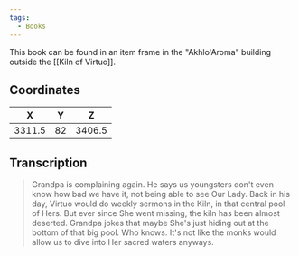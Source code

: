 ```yaml
---
tags:
  - Books
---
```


This book can be found in an item frame in the "Akhlo'Aroma" building outside the [[Kiln of Virtuo]].

## Coordinates
| **X**  | **Y** | **Z**  |
| :----: | :---: | :----: |
| 3311.5 |  82   | 3406.5 |

## Transcription
> Grandpa is complaining again. He says us youngsters don't even know how bad we have it, not being able to see Our Lady. Back in his day, Virtuo would do weekly sermons in the Kiln, in that central pool of Hers. But ever since She went missing, the kiln has been almost deserted. Grandpa jokes that maybe She's just hiding out at the bottom of that big pool. Who knows. It's not like the monks would allow us to dive into Her sacred waters anyways.
